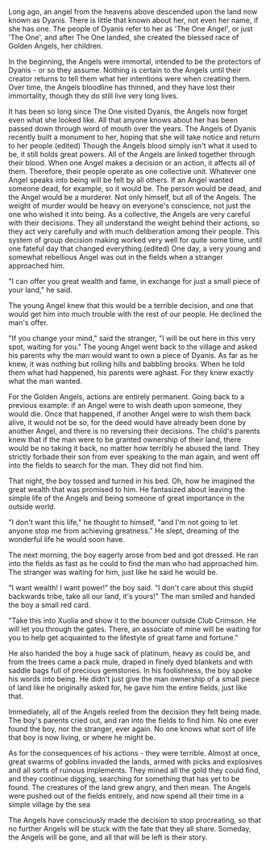 <!-- TITLE: Dyanis -->
<!-- SUBTITLE: The Fields of Gold -->

Long ago, an angel from the heavens above descended upon the land now known as Dyanis. There is little that known about her, not even her name, if she has one. The people of Dyanis refer to her as 'The One Angel', or just 'The One', and after The One landed, she created the blessed race of Golden Angels, her children. 

In the beginning, the Angels were immortal, intended to be the protectors of Dyanis - or so they assume. Nothing is certain to the Angels until their creator returns to tell them what her intentions were when creating them. Over time, the Angels bloodline has thinned, and they have lost their immortality, though they do still live very long lives.

It has been so long since The One visited Dyanis, the Angels now forget even what she looked like. All that anyone knows about her has been passed down through word of mouth over the years. The Angels of Dyanis recently built a monument to her, hoping that she will take notice and return to her people.(edited)
Though the Angels blood simply isn't what it used to be, it still holds great powers. All of the Angels are linked together through their blood. When one Angel makes a decision or an action, it affects all of them. Therefore, their people operate as one collective unit. Whatever one Angel speaks into being will be felt by all others. If an Angel wanted someone dead, for example, so it would be. The person would be dead, and the Angel would be a murderer. Not only himself, but all of the Angels. The weight of murder would be heavy on everyone's conscience, not just the one who wished it into being.
As a collective, the Angels are very careful with their decisions. They all understand the weight behind their actions, so they act very carefully and with much deliberation among their people. This system of group decision making worked very well for quite some time, until one fateful day that changed everything.(edited)
One day, a very young and somewhat rebellious Angel was out in the fields when a stranger approached him.

"I can offer you great wealth and fame, in exchange for just a small piece of your land," he said. 

The young Angel knew that this would be a terrible decision, and one that would get him into much trouble with the rest of our people. He declined the man's offer.

"If you change your mind," said the stranger, "I will be out here in this very spot, waiting for you."
The young Angel went back to the village and asked his parents why the man would want to own a piece of Dyanis. As far as he knew, it was nothing but rolling hills and babbling brooks. When he told them what had happened, his parents were aghast. For they knew exactly what the man wanted. 

For the Golden Angels, actions are entirely permanent. Going back to a previous example: if an Angel were to wish death upon someone, they would die. Once that happened, if another Angel were to wish them back alive, it would not be so, for the deed would have already been done by another Angel, and there is no reversing their decisions.
The child's parents knew that if the man were to be granted ownership of their land, there would be no taking it back, no matter how terribly he abused the land. They strictly forbade their son from ever speaking to the man again, and went off into the fields to search for the man. They did not find him. 

That night, the boy tossed and turned in his bed. Oh, how he imagined the great wealth that was promised to him. He fantasized about leaving the simple life of the Angels and being someone of great importance in the outside world. 

"I don't want this life," he thought to himself, "and I'm not going to let anyone stop me from achieving greatness." He slept, dreaming of the wonderful life he would soon have.

The next morning, the boy eagerly arose from bed and got dressed. He ran into the fields as fast as he could to find the man who had approached him. The stranger was waiting for him, just like he said he would be.

"I want wealth! I want power!" the boy said. "I don't care about this stupid backwards tribe, take all our land, it's yours!" The man smiled and handed the boy a small red card.

 "Take this into Xuolia and show it to the bouncer outside Club Crimson. He will let you through the gates. There, an associate of mine will be waiting for you to help get acquainted to the lifestyle of great fame and fortune."

He also handed the boy a huge sack of platinum, heavy as could be, and from the trees came a pack mule, draped in finely dyed blankets and with saddle bags full of precious gemstones.
In his foolishness, the boy spoke his words into being. He didn't just give the man ownership of a small piece of land like he originally asked for, he gave him the entire fields, just like that.

Immediately, all of the Angels reeled from the decision they felt being made. The boy's parents cried out, and ran into the fields to find him. No one ever found the boy, nor the stranger, ever again. No one knows what sort of life that boy is now living, or where he might be. 

As for the consequences of his actions - they were terrible. Almost at once, great swarms of goblins invaded the lands, armed with picks and explosives and all sorts of ruinous implements. They mined all the gold they could find, and they continue digging, searching for something that has yet to be found. The creatures of the land grew angry, and then mean. The Angels were pushed out of the fields entirely, and now spend all their time in a simple village by the sea

The Angels have consciously made the decision to stop procreating, so that no further Angels will be stuck with the fate that they all share. Someday, the Angels will be gone, and all that will be left is their story.